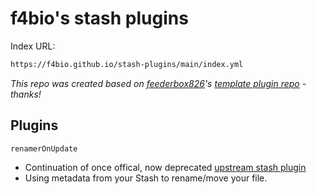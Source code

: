 # f4bio's stash plugins

Index URL:

```bash
https://f4bio.github.io/stash-plugins/main/index.yml
```

_This repo was created based on [feederbox826](https://github.com/feederbox826)'s [template plugin repo](https://github.com/feederbox826/plugins) - thanks!_

## Plugins

`renamerOnUpdate`

- Continuation of once offical, now deprecated [upstream stash plugin](https://github.com/stashapp/CommunityScripts/tree/main/archive/renamerOnUpdate)
- Using metadata from your Stash to rename/move your file.
